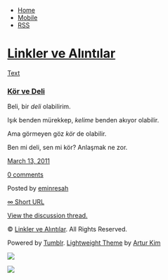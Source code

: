 -   [Home](/)
-   [Mobile](/mobile)
-   [RSS](http://eminresah.tumblr.com/rss)

[Linkler ve Alıntılar](/)
=========================

[Text](http://eminresah.tumblr.com/post/3818878873/kor-ve-deli)

### [Kör ve Deli](http://eminresah.tumblr.com/post/3818878873/kor-ve-deli)

Beli, bir *deli* olabilirim.

Işık benden mürekkep, *kelime* benden akıyor olabilir.

Ama görmeyen göz *kör* de olabilir.

Ben mi deli, sen mi kör? Anlaşmak ne zor.

[March 13,
2011](http://eminresah.tumblr.com/post/3818878873/kor-ve-deli)

[0
comments](http://eminresah.tumblr.com/post/3818878873/kor-ve-deli#disqus_thread)

Posted by [eminresah](http://eminresah.tumblr.com/)

[∞ Short URL](http://tmblr.co/ZWS1Oy3ZdtUP)

[View the discussion thread.](http://erblog.disqus.com/?url=ref)

© [Linkler ve Alıntılar](/). All Rights Reserved.

Powered by [Tumblr](http://tumblr.com). [Lightweight
Theme](http://www.tumblr.com/theme/10820) by [Artur
Kim](http://arturkim.com)

![](https://px.srvcs.tumblr.com/impixu?T=1434918885&J=eyJ0eXBlIjoidXJsIiwidXJsIjoiaHR0cDpcL1wvZW1pbnJlc2FoLnR1bWJsci5jb21cL3Bvc3RcLzM4MTg4Nzg4NzNcL2tvci12ZS1kZWxpIiwicmVxdHlwZSI6MCwicm91dGUiOiJcL3Bvc3RcLzppZFwvOnN1bW1hcnkiLCJub3NjcmlwdCI6MX0=&U=IMGIGPLJPC&K=a62c137259309b8d567604ca20012bcca10bc923c01bb4f56a5c2c9e49b4d49c&R=)

![](https://px.srvcs.tumblr.com/impixu?T=1434918885&J=eyJ0eXBlIjoicG9zdCIsInVybCI6Imh0dHA6XC9cL2VtaW5yZXNhaC50dW1ibHIuY29tXC9wb3N0XC8zODE4ODc4ODczXC9rb3ItdmUtZGVsaSIsInJlcXR5cGUiOjAsInJvdXRlIjoiXC9wb3N0XC86aWRcLzpzdW1tYXJ5IiwicG9zdHMiOlt7InBvc3RpZCI6IjM4MTg4Nzg4NzMiLCJibG9naWQiOiIzNjQ4MDI4Iiwic291cmNlIjozM31dLCJub3NjcmlwdCI6MX0=&U=HJGMNCIBFM&K=675c9ed5f78d7f6cc8cee4d347cec882104e48e12a1da04a993c0f3ec872d3b0&R=)

